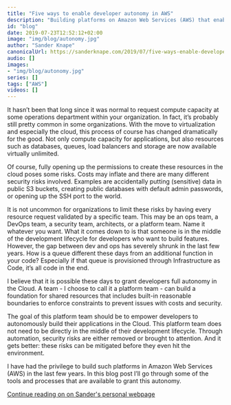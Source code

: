 ```yaml
---
title: "Five ways to enable developer autonomy in AWS"
description: "Building platforms on Amazon Web Services (AWS) that enable developers to become autonomous is hard, but not impossible. In this blog post I’ll go through some of the tools and processes that are available to grant this autonomy."
id: "blog"
date: 2019-07-23T12:52:12+02:00
image: "img/blog/autonomy.jpg"
author: "Sander Knape"
canonicalUrl: https://sanderknape.com/2019/07/five-ways-enable-developer-autonomy-aws/
audio: []
images:
- "img/blog/autonomy.jpg"
series: []
tags: ["AWS"]
videos: []
---
```

It hasn’t been that long since it was normal to request compute capacity at some operations department within your organization. In fact, it’s probably still pretty common in some organizations. With the move to virtualization and especially the cloud, this process of course has changed dramatically for the good. Not only compute capacity for applications, but also resources such as databases, queues, load balancers and storage are now available virtually unlimited.

Of course, fully opening up the permissions to create these resources in the cloud poses some risks. Costs may inflate and there are many different security risks involved. Examples are accidentally putting (sensitive) data in public S3 buckets, creating public databases with default admin passwords, or opening up the SSH port to the world.

It is not uncommon for organizations to limit these risks by having every resource request validated by a specific team. This may be an ops team, a DevOps team, a security team, architects, or a platform team. Name it whatever you want. What it comes down to is that someone is in the middle of the development lifecycle for developers who want to build features. However, the gap between dev and ops has severely shrunk in the last few years. How is a queue different these days from an additional function in your code? Especially if that queue is provisioned through Infrastructure as Code, it’s all code in the end.

I believe that it is possible these days to grant developers full autonomy in the Cloud. A team - I choose to call it a platform team - can build a foundation for shared resources that includes built-in reasonable boundaries to enforce constraints to prevent issues with costs and security.

The goal of this platform team should be to empower developers to autonomously build their applications in the Cloud. This platform team does not need to be directly in the middle of their development lifecycle. Through automation, security risks are either removed or brought to attention. And it gets better: these risks can be mitigated before they even hit the environment.

I have had the privilege to build such platforms in Amazon Web Services (AWS) in the last few years. In this blog post I’ll go through some of the tools and processes that are available to grant this autonomy.

[Continue reading on on Sander's personal webpage](https://sanderknape.com/2019/07/five-ways-enable-developer-autonomy-aws/)
